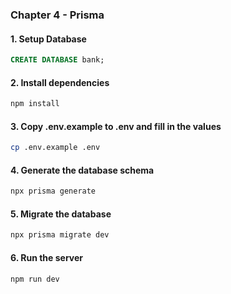 ### Chapter 4 - Prisma

#### 1. Setup Database

```sql
CREATE DATABASE bank;
```

#### 2. Install dependencies

```bash
npm install
```

#### 3. Copy .env.example to .env and fill in the values

```bash
cp .env.example .env
```

#### 4. Generate the database schema

```bash
npx prisma generate
```

#### 5. Migrate the database

```bash
npx prisma migrate dev
```

#### 6. Run the server

```bash
npm run dev
```